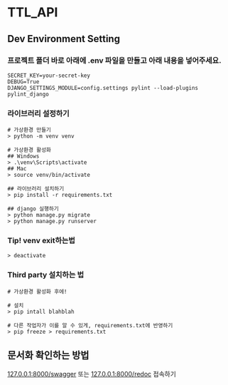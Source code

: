 # TTL_API

## Dev Environment Setting

### 프로젝트 폴더 바로 아래에 .env 파일을 만들고 아래 내용을 넣어주세요.
```
SECRET_KEY=your-secret-key
DEBUG=True
DJANGO_SETTINGS_MODULE=config.settings pylint --load-plugins pylint_django
```

### 라이브러리 설정하기
```shell
# 가상환경 만들기
> python -m venv venv

# 가상환경 활성화
## Windows
> .\venv\Scripts\activate
## Mac
> source venv/bin/activate

## 라이브러리 설치하기
> pip install -r requirements.txt

## django 실행하기
> python manage.py migrate
> python manage.py runserver
```

### Tip! venv exit하는법
```shell
> deactivate
```

### Third party 설치하는 법

```shell
# 가상환경 활성화 후에!

# 설치
> pip intall blahblah

# 다른 작업자가 이를 알 수 있게, requirements.txt에 반영하기
> pip freeze > requirements.txt
```

## 문서화 확인하는 방법

[127.0.0.1:8000/swagger](http://127.0.0.1:8000/swagger) 또는 [127.0.0.1:8000/redoc](http://127.0.0.1:8000/redoc) 접속하기 
